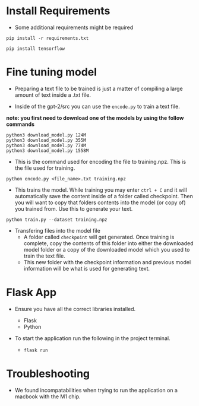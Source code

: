 
# Install Requirements

- Some additional requirements might be required

`pip install -r requirements.txt`

`pip install tensorflow`


# Fine tuning model

- Preparing a text file to be trained is just a matter of compiling a large amount of text inside a .txt file.

- Inside of the gpt-2/src you can use the `encode.py` to train a text file.

__note: you first need to download one of the models by using the follow commands__
``` terminal
python3 download_model.py 124M
python3 download_model.py 355M
python3 download_model.py 774M
python3 download_model.py 1558M
```

- This is the command used for encoding the file to training.npz. This is the file used for training.

`python encode.py <file_name>.txt training.npz`

- This trains the model. While training you may enter `ctrl + C` and it will automatically save the content inside of a folder called checkpoint. Then you will want to copy that folders contents into the model (or copy of) you trained from. Use this to generate your text.

`python train.py --dataset training.npz`

- Transfering files into the model file
    - A folder called `checkpoint` will get generated. Once training is complete, copy the contents of this folder into either the downloaded model folder or a copy of the downloaded model which you used to train the text file. 
    - This new folder with the checkpoint information and previous model information will be what is used for generating text.


# Flask App

- Ensure you have all the correct libraries installed.
    - Flask
    - Python

- To start the application run the following in the project terminal.
    - `flask run`

# Troubleshooting

- We found incompatabilities when trying to run the application on a macbook with the M1 chip.